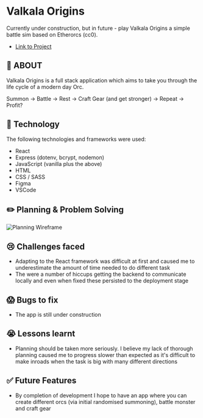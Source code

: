 # Valkala Origins

Currently under construction, but in future - play Valkala Origins a simple battle sim based on Etherorcs (cc0).

- [Link to Project](https://valkala0test.fly.dev/)

##  :pushpin: ABOUT

Valkala Origins is a full stack application which aims to take you through the life cycle of a modern day Orc.

Summon -> Battle -> Rest -> Craft Gear (and get stronger) -> Repeat -> Profit?

## :rocket: Technology

The following technologies and frameworks were used:

- React
- Express (dotenv, bcrypt, nodemon)
- JavaScript (vanilla plus the above)
- HTML
- CSS / SASS
- Figma
- VSCode

## :pencil2: Planning & Problem Solving

![Planning Wireframe](https://i.imgur.com/73n7m5E.png)




## :cry: Challenges faced
- Adapting to the React framework was difficult at first and caused me to underestimate the amount of time needed to do different task 
- The were a number of hiccups getting the backend to communicate locally and even when fixed these persisted to the deployment stage


## :scream: Bugs to fix
- The app is still under construction

## :sob: Lessons learnt
- Planning should be taken more seriously. I believe my lack of thorough planning caused me to progress slower than expected as it's difficult to make inroads when the task is big with many different directions

## :white_check_mark: Future Features
- By completion of development I hope to have an app where you can create different orcs (via initial randomised summoning), battle monster and craft gear